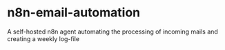 # n8n-email-automation
A self-hosted n8n agent automating the processing of incoming mails and creating a weekly log-file
